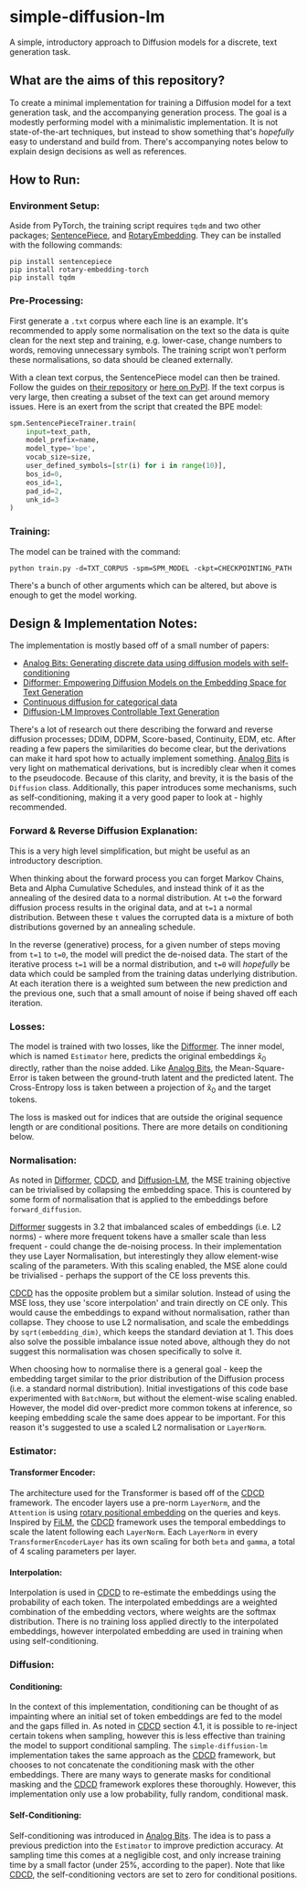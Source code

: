 # simple-diffusion-lm

A simple, introductory approach to Diffusion models for a discrete, text generation task.

## What are the aims of this repository?

To create a minimal implementation for training a Diffusion model for a text generation task,
and the accompanying generation process.
The goal is a modestly performing model with a minimalistic implementation.
It is not state-of-the-art techniques, but instead to show something that's _hopefully_ easy to understand
and build from.
There's accompanying notes below to explain design decisions as well as references.

## How to Run:

### Environment Setup:

Aside from PyTorch, the training script requires `tqdm` and two other packages;
[SentencePiece](https://github.com/google/sentencepiece), and
[RotaryEmbedding](https://github.com/lucidrains/rotary-embedding-torch).
They can be installed with the following commands:

```commandline
pip install sentencepiece
pip install rotary-embedding-torch
pip install tqdm
```

### Pre-Processing:

First generate a `.txt` corpus where each line is an example.
It's recommended to apply some normalisation on the text so the data is quite clean for the next step and training, e.g.
lower-case, change numbers to words, removing unnecessary symbols.
The training script won't perform these normalisations, so data should be cleaned externally.

With a clean text corpus, the SentencePiece model can then be trained.
Follow the guides on [their repository](https://github.com/google/sentencepiece)
or [here on PyPI](https://pypi.org/project/sentencepiece/).
If the text corpus is very large, then creating a subset of the text can get around memory issues.
Here is an exert from the script that created the BPE model: 

```python
spm.SentencePieceTrainer.train(
    input=text_path,
    model_prefix=name,
    model_type='bpe',
    vocab_size=size,
    user_defined_symbols=[str(i) for i in range(10)],
    bos_id=0,
    eos_id=1,
    pad_id=2,
    unk_id=3
)
```

### Training:

The model can be trained with the command:

```commandline
python train.py -d=TXT_CORPUS -spm=SPM_MODEL -ckpt=CHECKPOINTING_PATH
```

There's a bunch of other arguments which can be altered, but above is enough to get the model working.

## Design & Implementation Notes:

The implementation is mostly based off of a small number of papers:

* [Analog Bits: Generating discrete data using diffusion models with self-conditioning][1]
* [Difformer: Empowering Diffusion Models on the Embedding Space for Text Generation][2]
* [Continuous diffusion for categorical data][3]
* [Diffusion-LM Improves Controllable Text Generation][4]

There's a lot of research out there describing the forward and reverse diffusion processes;
DDIM, DDPM, Score-based, Continuity, EDM, etc.
After reading a few papers the similarities do become clear, but the derivations can make it hard spot
how to actually implement something.
[Analog Bits][1] is very light on mathematical derivations,
but is incredibly clear when it comes to the pseudocode.
Because of this clarity, and brevity, it is the basis of the `Diffusion` class.
Additionally, this paper introduces some mechanisms, such as self-conditioning,
making it a very good paper to look at - highly recommended.

### Forward & Reverse Diffusion Explanation:

This is a very high level simplification, but might be useful as an introductory description.

When thinking about the forward process you can forget Markov Chains, Beta and Alpha Cumulative Schedules,
and instead think of it as the annealing of the desired data to a normal distribution.
At `t=0` the forward diffusion process results in the original data, and at `t=1` a normal distribution.
Between these `t` values the corrupted data is a mixture of both distributions governed by an annealing schedule.

In the reverse (generative) process, for a given number of steps moving from `t=1` to `t=0`,
the model will predict the de-noised data.
The start of the iterative process `t=1` will be a normal distribution,
and `t=0` will _hopefully_ be data which could be sampled from the training datas underlying distribution.
At each iteration there is a weighted sum between the new prediction and the previous one,
such that a small amount of noise if being shaved off each iteration.

### Losses:

The model is trained with two losses, like the [Difformer][2]. The inner model, which is named `Estimator` here,
predicts the original embeddings x̂<sub>0</sub> directly, rather than the noise added. Like [Analog Bits][1],
the Mean-Square-Error is taken between the ground-truth latent and the predicted latent.
The Cross-Entropy loss is taken between a projection of x̂<sub>0</sub> and the target tokens.

The loss is masked out for indices that are outside the original sequence length or are conditional positions.
There are more details on conditioning below.

### Normalisation:

As noted in [Difformer][2], [CDCD][3], and [Diffusion-LM][4],
the MSE training objective can be trivialised by collapsing the embedding space.
This is countered by some form of normalisation that is applied to the embeddings before `forward_diffusion`.

[Difformer][2] suggests in 3.2 that imbalanced scales of embeddings (i.e. L2 norms) -
where more frequent tokens have a smaller scale than less frequent -
could change the de-noising process. In their implementation they use Layer Normalisation, but interestingly
they allow element-wise scaling of the parameters.
With this scaling enabled, the MSE alone could be trivialised - perhaps the support of the CE loss prevents this.

[CDCD][3] has the opposite problem but a similar solution.
Instead of using the MSE loss, they use 'score interpolation' and train directly on CE only.
This would cause the embeddings to expand without normalisation, rather than collapse.
They choose to use L2 normalisation, and scale the embeddings by `sqrt(embedding_dim)`,
which keeps the standard deviation at 1.
This does also solve the possible imbalance issue noted above,
although they do not suggest this normalisation was chosen specifically to solve it.

When choosing how to normalise there is a general goal - keep the embedding target similar to the prior distribution
of the Diffusion process (i.e. a standard normal distribution).
Initial investigations of this code base experimented with `BatchNorm`, but without the element-wise scaling enabled.
However, the model did over-predict more common tokens at inference, so keeping embedding scale the same does
appear to be important. For this reason it's suggested to use a scaled L2 normalisation or `LayerNorm`.

### Estimator:

#### Transformer Encoder:

The architecture used for the Transformer is based off of the [CDCD][3] framework. The encoder layers use a pre-norm
`LayerNorm`, and the `Attention` is using [rotary positional embedding][6] on the queries and keys.
Inspired by [FiLM][7], the [CDCD][3] framework uses the temporal embeddings to scale the latent following
each `LayerNorm`.
Each `LayerNorm` in every `TransformerEncoderLayer` has its own scaling for both `beta` and `gamma`,
a total of 4 scaling parameters per layer.

#### Interpolation:

Interpolation is used in [CDCD][3] to re-estimate the embeddings using the probability of each token.
The interpolated embeddings are a weighted combination of the embedding vectors,
where weights are the softmax distribution. 
There is no training loss applied directly to the interpolated embeddings,
however interpolated embedding are used in training when using self-conditioning.


### Diffusion:

#### Conditioning:

In the context of this implementation, conditioning can be thought of as impainting where an initial set of token
embeddings are fed to the model and the gaps filled in.
As noted in [CDCD][3] section 4.1, it is possible to re-inject certain tokens when sampling,
however this is less effective than training the model to support conditional sampling.
The `simple-diffusion-lm` implementation takes the same approach as the [CDCD][3] framework,
but chooses to not concatenate the conditioning mask with the other embeddings.
There are many ways to generate masks for conditional masking and the [CDCD][3] framework explores these thoroughly.
However, this implementation only use a low probability, fully random, conditional mask.

#### Self-Conditioning:

Self-conditioning was introduced in [Analog Bits][1]. The idea is to pass a previous prediction into the `Estimator`
to improve prediction accuracy. At sampling time this comes at a negligible cost,
and only increase training time by a small factor (under 25%, according to the paper).
Note that like [CDCD][3], the self-conditioning vectors are set to zero for conditional positions.


[1]: <https://arxiv.org/abs/2208.04202> "Analog Bits: Generating discrete data using diffusion models with self-conditioning"

[2]: <https://arxiv.org/abs/2212.09412> "Difformer: Empowering Diffusion Models on the Embedding Space for Text Generation"

[3]: <https://arxiv.org/abs/2211.15089> "Continuous diffusion for categorical data"

[4]: <https://arxiv.org/abs/2205.14217> "Diffusion-LM Improves Controllable Text Generation"

[5]: <https://arxiv.org/abs/2301.10972> "On the Importance of Noise Scheduling for Diffusion Models"

[6]: <https://arxiv.org/abs/2104.09864> "RoFormer: Enhanced Transformer with Rotary Position Embedding"

[7]: <https://arxiv.org/abs/1709.07871> "FiLM: Visual Reasoning with a General Conditioning Layer"
